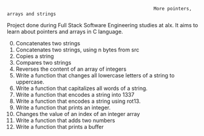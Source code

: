                                                           More pointers, arrays and strings
Project done during Full Stack Software Engineering studies at alx. It aims to learn about pointers and arrays in C language.

0.	Concatenates two strings
1.	Concatenates two strings, using n bytes from src
2.	Copies a string
3.	Compares two strings
4.	Reverses the content of an array of integers
5. Write a function that changes all lowercase letters of a string to uppercase.
6. Write a function that capitalizes all words of a string.
7. Write a function that encodes a string into 1337
8. Write a function that encodes a string using rot13.
9. Write a function that prints an integer.
10.	Changes the value of an index of an integer array
11. Write a function that adds two numbers
12. Write a function that prints a buffer

